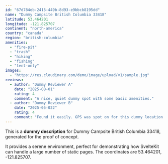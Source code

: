 ```yaml
---
id: "67d784eb-2415-449b-8d93-e9bbcb8195dd"
name: "Dummy Campsite British Columbia 33418"
latitude: 53.464201
longitude: -121.825707
continent: "north-america"
country: "canada"
region: "british-columbia"
amenities:
  - "fire-pit"
  - "trash"
  - "hiking"
  - "fishing"
  - "tent-only"
images:
  - "https://res.cloudinary.com/demo/image/upload/v1/sample.jpg"
reviews:
  - author: "Dummy Reviewer A"
    date: "2025-08-01"
    rating: 4
    comment: "A nice, quiet dummy spot with some basic amenities."
  - author: "Dummy Reviewer B"
    date: "2025-05-022"
    rating: 4
    comment: "Found it easily. GPS was spot on for this dummy location."
---
```


This is a **dummy description** for Dummy Campsite British Columbia 33418, generated for the proof of concept.

It provides a serene environment, perfect for demonstrating how SvelteKit can handle a large number of static pages. The coordinates are 53.464201, -121.825707.
